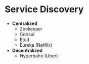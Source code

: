 # Service Discovery

- **Centralized** 
   - Zookeeper
   - Consul
   - Etcd
   - Eureka (Netflix)
- **Decentralized**
   - Hyperbahn (Uber)
